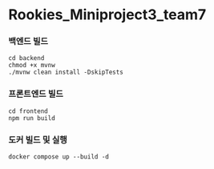 # Rookies_Miniproject3_team7

### 백엔드 빌드 
```
cd backend
chmod +x mvnw
./mvnw clean install -DskipTests
```

### 프론트엔드 빌드
```
cd frontend
npm run build
```

### 도커 빌드 및 실행
```
docker compose up --build -d
```